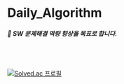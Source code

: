 # Daily_Algorithm
##### :small_orange_diamond: SW 문제해결 역량 향상을 목표로 합니다.

<br>
<br>

[![Solved.ac 프로필](http://mazassumnida.wtf/api/v2/generate_badge?boj=arnold714)](https://solved.ac/arnold714)


